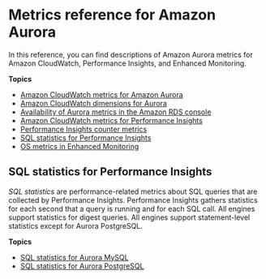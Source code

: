 # Metrics reference for Amazon Aurora<a name="metrics-reference"></a>

In this reference, you can find descriptions of Amazon Aurora metrics for Amazon CloudWatch, Performance Insights, and Enhanced Monitoring\.

**Topics**
+ [Amazon CloudWatch metrics for Amazon Aurora](Aurora.AuroraMySQL.Monitoring.Metrics.md)
+ [Amazon CloudWatch dimensions for Aurora](dimensions.md)
+ [Availability of Aurora metrics in the Amazon RDS console](Aurora.Monitoring.Metrics.RDSAvailability.md)
+ [Amazon CloudWatch metrics for Performance Insights](USER_PerfInsights.Cloudwatch.md)
+ [Performance Insights counter metrics](USER_PerfInsights_Counters.md)
+ [SQL statistics for Performance Insights](#sql-statistics)
+ [OS metrics in Enhanced Monitoring](USER_Monitoring-Available-OS-Metrics.md)

## SQL statistics for Performance Insights<a name="sql-statistics"></a>

*SQL statistics* are performance\-related metrics about SQL queries that are collected by Performance Insights\. Performance Insights gathers statistics for each second that a query is running and for each SQL call\. All engines support statistics for digest queries\. All engines support statement\-level statistics except for Aurora PostgreSQL\.

**Topics**
+ [SQL statistics for Aurora MySQL](USER_PerfInsights.UsingDashboard.AnalyzeDBLoad.AdditionalMetrics.MySQL.md)
+ [SQL statistics for Aurora PostgreSQL](USER_PerfInsights.UsingDashboard.AnalyzeDBLoad.AdditionalMetrics.PostgreSQL.md)